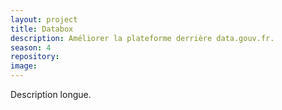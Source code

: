 ```yaml
---
layout: project
title: Databox
description: Améliorer la plateforme derrière data.gouv.fr.
season: 4
repository:
image:
---
```


Description longue.
